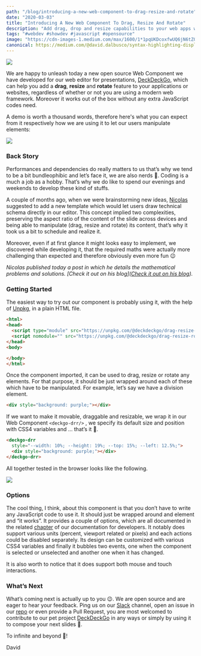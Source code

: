 ```yaml
---
path: "/blog/introducing-a-new-web-component-to-drag-resize-and-rotate"
date: "2020-03-03"
title: "Introducing A New Web Component To Drag, Resize And Rotate"
description: "Add drag, drop and resize capabilities to your web apps with this new Web Component compatible with or without any modern frameworks"
tags: "#webdev #showdev #javascript #opensource"
image: "https://cdn-images-1.medium.com/max/1600/1*1pqUKDcoxfwUQ6jN6tZ0xQ.png"
canonical: https://medium.com/@david.dalbusco/syntax-highlighting-displayed-in-ubuntu-terminal-like-a7e9c310b504
---
```


![](https://cdn-images-1.medium.com/max/1600/1*1pqUKDcoxfwUQ6jN6tZ0xQ.png)

We are happy to unleash today a new open source Web Component we have developed for our web editor for presentations, [DeckDeckGo](https://deckdeckgo.com), which can help you add a **drag**, **resize** and **rotate** feature to your applications or websites, regardless of whether or not you are using a modern web framework. Moreover it works out of the box without any extra JavaScript codes need.

A demo is worth a thousand words, therefore here's what you can expect from it respectively how we are using it to let our users manipulate elements:

![](https://cdn-images-1.medium.com/max/1600/1*_hmiwuTByWYJXuViGPBxFQ.gif)

### Back Story

Performances and dependencies  do really matters to us that’s why we tend to be a bit bundleophibic and let’s face it, we are also nerds 🤷. Coding is a much a job as a hobby. That’s why we do like to spend our evenings and weekends to develop these kind of stuffs.

A couple of months ago, when we were brainstorming new ideas, [Nicolas](https://twitter.com/nasmattia) suggested to add a new template which would let users draw technical schema directly in our editor. This concept implied two complexities, preserving the aspect ratio of the content of the slide across devices and being able to manipulate (drag, resize and rotate) its content, that’s why it took us a bit to schedule and realize it.

Moreover, even if at first glance it might looks easy to implement, we discovered while developing it, that the required maths were actually more challenging than expected and therefore obviously even more fun 😉

*Nicolas published today a post in which he details the mathematical problems and solutions. [Check it out on his blog]([Check it out on his blog](https://nmattia.com/posts/2020-03-03-drag-resize-rotate.html)).*

### Getting Started

The easiest way to try out our component is probably using  it, with the help of [Unpkg](https://unpkg.com/), in a plain HTML file.

```html
<html>
<head>
  <script type="module" src="https://unpkg.com/@deckdeckgo/drag-resize-rotate@latest/dist/deckdeckgo-drag-resize/deckdeckgo-drag-resize.esm.js"></script>
  <script nomodule="" src="https://unpkg.com/@deckdeckgo/drag-resize-rotate@latest/dist/deckdeckgo-drag-resize/deckdeckgo-drag-resize.js"></script>
</head>
<body>

</body>
</html>
```

Once the component imported, it can be used to drag, resize or rotate any elements. For that purpose, it should be just wrapped around each of these which have to be manipulated. For example, let’s say we have a division element.

```html
<div style="background: purple;"></div>
```

If we want to make it movable, draggable and resizable, we wrap it in our Web Component `<deckgo-drr/>` , we specify its default size and position with CSS4 variables and … that’s it 🎉.

```html
<deckgo-drr
  style="--width: 10%; --height: 19%; --top: 15%; --left: 12.5%;">
  <div style="background: purple;"></div>
</deckgo-drr>
```

All together tested in the browser looks like the following.

![](https://cdn-images-1.medium.com/max/1600/1*XUNHKbM_Q7ht6KyiHhDezA.gif)

### Options

The cool thing, I think, about this component is that you don’t have to write any JavaScript code to use it. It should just be wrapped around and element and “it works”. It provides a couple of options, which are all documented in the related [chapter](https://docs.deckdeckgo.com/components/drr) of our documentation for developers. It notably does support various units (percent, viewport related or pixels) and each actions could be disabled separately. Its design can be customized with various CSS4 variables and finally it bubbles two events, one when the component is selected or unselected and another one when it has changed.

It is also worth to notice that it does support both mouse and touch interactions.

### What’s Next

What’s coming next is actually up to you 😉. We are open source and are eager to hear your feedback. Ping us on our [Slack](https://join.slack.com/t/deckdeckgo/shared_invite/enQtNzM0NjMwOTc3NTI0LTBlNmFhODNhYmRkMWUxZmU4ZTQ2MDJiNjlmYWZiODNjMDU5OGRjYThlZmZjMTc5YmQ3MzUzMDlhMzk0ZDgzMDY) channel, open an issue in our [repo](https://github.com/deckgo/deckdeckgo) or even provide a Pull Request, you are most welcomed to contribute to our pet project [DeckDeckGo](https://deckdeckgo.com) in any ways or simply by using it to compose your next slides 🙏.

To infinite and beyond 🚀!

David
